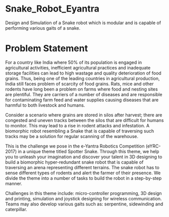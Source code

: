 # Snake_Robot_Eyantra
Design and Simulation of a Snake robot which is modular and is capable of performing various gaits of a snake.

# Problem Statement
For a country like India where 50% of its population is engaged in agricultural activities, inefficient agricultural practices and inadequate storage facilities can lead to high wastage and quality deterioration of food grains. Thus, being one of the leading countries in agricultural production, India still faces problem of scarcity of food grains. Rats, mice and other rodents have long been a problem on farms where food and nesting sites are plentiful. They are carriers of a number of diseases and are responsible for contaminating farm feed and water supplies causing diseases that are harmful to both livestock and humans.

Consider a scenario where grains are stored in silos after harvest; there are congested and uneven tracks between the silos that are difficult for humans to monitor. This may lead to a rise in rodent attacks and infestation. A biomorphic robot resembling a Snake that is capable of traversing such tracks may be a solution for regular scanning of the warehouse.

This is the challenge we pose in the e-Yantra Robotics Competition (eYRC-2017) in a unique theme titled Spotter Snake. Through this theme, we help you to unleash your imagination and discover your talent in 3D designing to build a biomorphic hyper-redundant snake robot that is capable of traversing an arena representing different terrains. The snake robot has to sense different types of rodents and alert the farmer of their presence. We divide the theme into a number of tasks to build the robot in a step-by-step manner.

Challenges in this theme include: micro-controller programming, 3D design and printing, simulation and joystick designing for wireless communication. Teams may also develop various gaits such as: serpentine, sidewinding and caterpillar.


